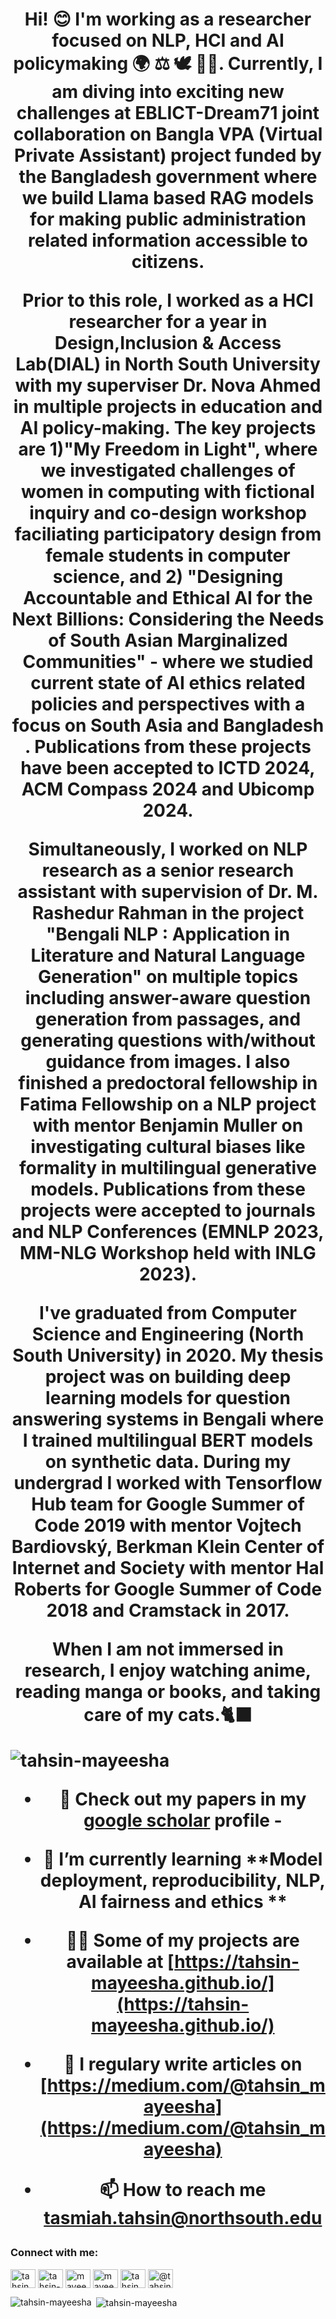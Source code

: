 <h1 align="center">
Hi! 😊 I'm working as a researcher focused on NLP, HCI and AI policymaking 🌍 ⚖️ 🕊️ 🧑‍⚖️. Currently, I am diving into exciting new challenges at EBLICT-Dream71 joint collaboration on Bangla VPA (Virtual Private Assistant) project funded by the Bangladesh government where we build Llama based RAG models for making public administration related information accessible to citizens.

Prior to this role, I worked as a HCI researcher for a year in Design,Inclusion & Access Lab(DIAL) in North South University with my superviser Dr. Nova Ahmed in multiple projects in education and AI policy-making. The key projects are 1)"My Freedom in Light", where we investigated challenges of women in computing with fictional inquiry and co-design workshop faciliating participatory design from female students in computer science, and 2) "Designing Accountable and Ethical AI for the Next Billions: Considering the Needs of South Asian Marginalized Communities" - where we studied current state of AI ethics related policies and perspectives with a focus on South Asia and Bangladesh . Publications from these projects have been accepted to ICTD 2024, ACM Compass 2024 and Ubicomp 2024.

Simultaneously, I worked on NLP research as a senior research assistant with supervision of Dr. M. Rashedur Rahman in the project "Bengali NLP : Application in Literature and Natural Language Generation" on multiple topics including answer-aware question generation from passages, and generating questions with/without guidance from images. I also finished a predoctoral fellowship in Fatima Fellowship on a NLP project with mentor Benjamin Muller on investigating cultural biases like formality in multilingual generative models. Publications from these projects were accepted to journals and NLP Conferences (EMNLP 2023, MM-NLG Workshop held with INLG 2023).

I've graduated from Computer Science and Engineering (North South University) in 2020. My thesis project was on building deep learning models for question answering systems in Bengali where I trained multilingual BERT models on synthetic data. During my undergrad I worked with Tensorflow Hub team for Google Summer of Code 2019 with mentor Vojtech Bardiovský, Berkman Klein Center of Internet and Society with mentor Hal Roberts for Google Summer of Code 2018 and Cramstack in 2017.

When I am not immersed in research, I enjoy watching anime, reading manga or books, and taking care of my cats.🐈‍⬛

<p align="left"> <img src="https://komarev.com/ghpvc/?username=tahsin-mayeesha" alt="tahsin-mayeesha" /> </p>

- 🔭 Check out my papers in my [google scholar](https://scholar.google.com/citations?user=MRDAGP8AAAAJ&hl=en) profile - 
 
- 🌱 I’m currently learning **Model deployment, reproducibility, NLP, AI fairness and ethics **

- 👨‍💻 Some of my projects are available at [https://tahsin-mayeesha.github.io/](https://tahsin-mayeesha.github.io/)

- 📝 I regulary write articles on [https://medium.com/@tahsin_mayeesha](https://medium.com/@tahsin_mayeesha)

- 📫 How to reach me **tasmiah.tahsin@northsouth.edu**

<p align="left">
<h3 align="left">Connect with me:</h3>
<a href="https://twitter.com/tahsin_mayeesha" target="blank"><img align="center" src="https://cdn.jsdelivr.net/npm/simple-icons@3.0.1/icons/twitter.svg" alt="tahsin_mayeesha" height="30" width="40" /></a>
<a href="https://linkedin.com/in/tahsin-mayeesha" target="blank"><img align="center" src="https://cdn.jsdelivr.net/npm/simple-icons@3.0.1/icons/linkedin.svg" alt="tahsin-mayeesha" height="30" width="40" /></a>
<a href="https://kaggle.com/mayeesha" target="blank"><img align="center" src="https://cdn.jsdelivr.net/npm/simple-icons@3.0.1/icons/kaggle.svg" alt="mayeesha" height="30" width="40" /></a>
<a href="https://fb.com/mayeesha.tahsin" target="blank"><img align="center" src="https://cdn.jsdelivr.net/npm/simple-icons@3.0.1/icons/facebook.svg" alt="mayeesha.tahsin" height="30" width="40" /></a>
<a href="https://instagram.com/tahsin_mayeesha" target="blank"><img align="center" src="https://cdn.jsdelivr.net/npm/simple-icons@3.0.1/icons/instagram.svg" alt="tahsin_mayeesha" height="30" width="40" /></a>
<a href="https://medium.com/@tahsin_mayeesha" target="blank"><img align="center" src="https://cdn.jsdelivr.net/npm/simple-icons@3.0.1/icons/medium.svg" alt="@tahsin_mayeesha" height="30" width="40" /></a>
</p>


<p><img align="left" src="https://github-readme-stats.vercel.app/api/top-langs/?username=tahsin-mayeesha&layout=compact" alt="tahsin-mayeesha" /></p>

<p>&nbsp;<img align="center" src="https://github-readme-stats.vercel.app/api?username=tahsin-mayeesha&show_icons=true" alt="tahsin-mayeesha" /></p>
